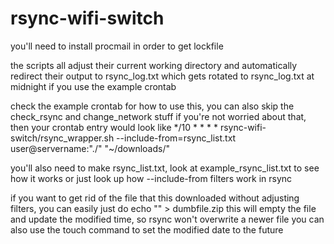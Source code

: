 # rsync-wifi-switch

you'll need to install procmail in order to get lockfile

the scripts all adjust their current working directory and automatically redirect their output to rsync_log.txt which gets rotated to rsync_log.txt at midnight if you use the example crontab

check the example crontab for how to use this, you can also skip the check_rsync and change_network stuff if you're not worried about that, then your crontab entry would look like
*/10 * * * * rsync-wifi-switch/rsync_wrapper.sh --include-from=rsync_list.txt user@servername:"./" "~/downloads/"

you'll also need to make rsync_list.txt, look at example_rsync_list.txt to see how it works or just look up how --include-from filters work in rsync

if you want to get rid of the file that this downloaded without adjusting filters, you can easily just do
echo "" > dumbfile.zip
this will empty the file and update the modified time, so rsync won't overwrite a newer file
you can also use the touch command to set the modified date to the future
